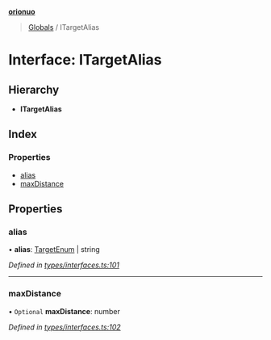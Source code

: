 **[orionuo](../README.md)**

> [Globals](../globals.md) / ITargetAlias

# Interface: ITargetAlias

## Hierarchy

* **ITargetAlias**

## Index

### Properties

* [alias](itargetalias.md#alias)
* [maxDistance](itargetalias.md#maxdistance)

## Properties

### alias

•  **alias**: [TargetEnum](../enums/targetenum.md) \| string

*Defined in [types/interfaces.ts:101](https://github.com/msviha/orionuo/blob/692d718/src/types/interfaces.ts#L101)*

___

### maxDistance

• `Optional` **maxDistance**: number

*Defined in [types/interfaces.ts:102](https://github.com/msviha/orionuo/blob/692d718/src/types/interfaces.ts#L102)*
